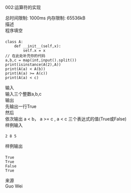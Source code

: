 002:运算符的实现  

总时间限制: 1000ms 内存限制: 65536kB  
描述  
程序填空  

 
####
    class A:
        def __init__(self,x):
            self.x = x
    // 在此处补充你的代码
    a,b,c = map(int,input().split())
    print(isinstance(A(2),A))
    print(A(a) < A(b))
    print(A(a) >= A(c))
    print(A(a) < c)
输入  
输入三个整数a,b,c  
输出  
先输出一行True  
然后  
依次输出 a < b， a >= c , a < c 三个表达式的值(True或False)  
样例输入  
####
    2 8 5
样例输出  
####
    True
    True
    False
    True
来源  
Guo Wei  